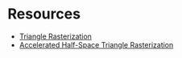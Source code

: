 # Resources

* [Triangle Rasterization](https://www.cs.unc.edu/xcms/courses/comp770-s07/Lecture08.pdf)
* [Accelerated Half-Space Triangle Rasterization](https://www.researchgate.net/publication/286441992_Accelerated_Half-Space_Triangle_Rasterization)

